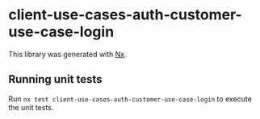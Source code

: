 # client-use-cases-auth-customer-use-case-login

This library was generated with [Nx](https://nx.dev).

## Running unit tests

Run `nx test client-use-cases-auth-customer-use-case-login` to execute the unit tests.
